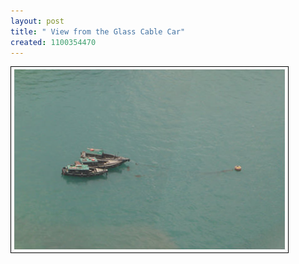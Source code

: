 ```yaml
--- 
layout: post
title: " View from the Glass Cable Car"
created: 1100354470
---
```

<img src="/files/raftsonsentosa.jpg" alt="view from a glass cable car ride to sentosa">
